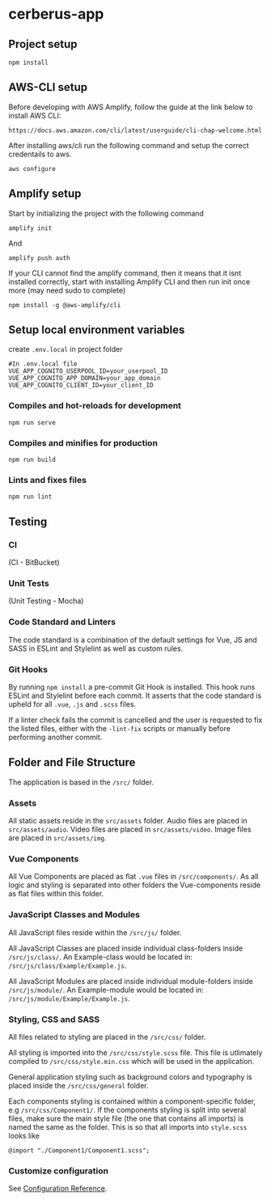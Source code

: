 # cerberus-app



## Project setup
```
npm install
```

## AWS-CLI setup

Before developing with AWS Amplify, follow the guide at the link below to install AWS CLI:
```
https://docs.aws.amazon.com/cli/latest/userguide/cli-chap-welcome.html
```

After installing aws/cli run the following command and setup the correct credentails to aws.

```
aws configure
```

## Amplify setup


Start by initializing the project with the following command
```
amplify init
```

And

```
amplify push auth

```


If your CLI cannot find the amplify command, then it means that it isnt installed correctly, start with installing Amplify CLI and then run init once more (may need sudo to complete)

```
npm install -g @aws-amplify/cli
```



## Setup local environment variables
create ```.env.local``` in project folder
```
#In .env.local file
VUE_APP_COGNITO_USERPOOL_ID=your_userpool_ID
VUE_APP_COGNITO_APP_DOMAIN=your_app_domain
VUE_APP_COGNITO_CLIENT_ID=your_client_ID

```


### Compiles and hot-reloads for development
```
npm run serve
```


### Compiles and minifies for production
```
npm run build
```


### Lints and fixes files
```
npm run lint
```


## Testing

### CI

(CI - BitBucket)


### Unit Tests

(Unit Testing - Mocha)


### Code Standard and Linters

The code standard is a combination of the default settings for Vue, JS and
SASS in ESLint and Stylelint as well as custom rules.


### Git Hooks

By running `npm install` a pre-commit Git Hook is installed. This hook runs
ESLint and Stylelint before each commit. It asserts that the code standard is
upheld for all `.vue`, `.js` and `.scss` files.

If a linter check fails the commit is cancelled and the user is requested to
fix the listed files, either with the `-lint-fix` scripts or manually before
performing another commit.



## Folder and File Structure

The application is based in the `/src/` folder.


### Assets

All static assets reside in the `src/assets` folder. Audio files are placed in
`src/assets/audio`. Video files are placed in `src/assets/video`. Image files
are placed in `src/assets/img`.


### Vue Components

All Vue Components are placed as flat `.vue` files in `/src/components/`. As
all logic and styling is separated into other folders the Vue-components reside
as flat files within this folder.


### JavaScript Classes and Modules

All JavaScript files reside within the `/src/js/` folder.

All JavaScript Classes are placed inside individual class-folders inside
`/src/js/class/`. An Example-class would be located in:
`/src/js/class/Example/Example.js`.

All JavaScript Modules are placed inside individual module-folders inside
`/src/js/module/`. An Example-module would be located in:
`/src/js/module/Example/Example.js`.


### Styling, CSS and SASS

All files related to styling are placed in the `/src/css/` folder.

All styling is imported into the `/src/css/style.scss` file. This file is
utlimately compiled to `/src/css/style.min.css` which will be used in the
application.

General application styling such as background colors and typography is placed
inside the `/src/css/general` folder.

Each components styling is contained within a component-specific folder, e.g
`/src/css/Component1/`. If the components styling is split into several files,
make sure the main style file (the one that contains all imports) is named the
same as the folder. This is so that all imports into `style.scss` looks like
```
@import "./Component1/Component1.scss";
```


### Customize configuration
See [Configuration Reference](https://cli.vuejs.org/config/).
